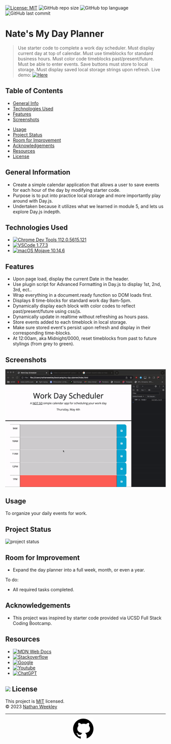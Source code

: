 [![License: MIT](https://custom-icon-badges.demolab.com/badge/license-MIT-yellowgreen.svg?logo=law)](https://opensource.org/licenses/MIT)
![GitHub repo size](https://custom-icon-badges.demolab.com/github/repo-size/Nweekley84/my-day-planner?logo=repo)
![GitHub top language](https://img.shields.io/github/languages/top/Nweekley84/my-day-planner?logo=javascript&logoColor=f5f5f5)
![GitHub last commit](https://custom-icon-badges.demolab.com/github/last-commit/Nweekley84/my-day-planner?logo=git-commit)
# Nate's My Day Planner
> Use starter code to complete a work day scheduler.
> Must display current day at top of calendar.
> Must use timeblocks for standard business hours.
> Must color code timeblocks past/present/future.
> Must be able to enter events.
> Save buttons must store to local storage.
> Must display saved local storage strings upon refresh.
> Live demo: [![Here](https://custom-icon-badges.demolab.com/badge/Here-blue?logo=link)](https://nweekley84.github.io/my-day-planner/)
<!--[_here_]().-->

## Table of Contents
* [General Info](#general-information)
* [Technologies Used](#technologies-used)
* [Features](#features)
* [Screenshots](#screenshots)
<!-- * [Setup](#setup) -->
* [Usage](#usage)
* [Project Status](#project-status)
* [Room for Improvement](#room-for-improvement)
* [Acknowledgements](#acknowledgements)
* [Resources](#resources)
* [License](#resources)


## General Information
- Create a simple calendar application that allows a user to save events for each hour of the day by modifying starter code.
- Purpose is to put into practice local storage and more importantly play around with Day.js.
- Undertaken because it utilizes what we learned in module 5, and lets us explore Day.js indepth.


## Technologies Used
- [![Chrome Dev Tools 112.0.5615.121](https://custom-icon-badges.demolab.com/badge/Chrome-112.0.5615.121-blue?logo=googlechrome)](https://developer.chrome.com/tags/new-in-devtools/) 
- [![VSCode 1.77.3](https://custom-icon-badges.demolab.com/badge/VSCode-1.77.3-blue?logo=visualstudiocode)](https://code.visualstudio.com/updates/v1_78)
- [![macOS Mojave 10.14.6](https://custom-icon-badges.demolab.com/badge/Mojave-10.14.6-blue?logo=macos)](https://support.apple.com/kb/DL2011?locale=en_US) 


## Features
- Upon page load, display the current Date in the header.
- Use plugin script for Advanced Formatting in Day.js to display 1st, 2nd, 3rd, ect..
- Wrap everything in a document.ready function so DOM loads first.
- Displays 8 time-blocks for standard work day 9am-5pm.
- Dynamically display each block with color codes to reflect past/present/future using css/js.
- Dynamically update in realtime without refreshing as hours pass.
- Store events added to each timeblock in local storage.
- Make sure stored event's persist upon refresh and display in their corresponding time-blocks.
- At 12:00am, aka Midnight/0000, reset timeblocks from past to future stylings (from grey to green).

## Screenshots
![Example screenshot 1](./assets/images/00ss.gif)

<!-- ## Setup -->

## Usage
To organize your daily events for work.

## Project Status
![project status](https://custom-icon-badges.demolab.com/badge/Completed-brightgreen?logo=check-circle-fill)

## Room for Improvement
- Expand the day planner into a full week, month, or even a year.

To do:
- All required tasks completed.

## Acknowledgements
- This project was inspired by starter code provided via UCSD Full Stack Coding Bootcamp.

## Resources
- [![MDN Web Docs](https://custom-icon-badges.demolab.com/badge/MDN&nbsp;Web&nbsp;Docs-black?logo=mdnwebdocs&logoColor=blue)](https://developer.mozilla.org/en-US/)
- [![Stackoverflow](https://custom-icon-badges.demolab.com/badge/Stack&nbsp;Overflow-black?logo=stackoverflow&logoColor=orange)](https://stackoverflow.com/)
- [![Google](https://custom-icon-badges.demolab.com/badge/Google-black?logo=google&logoColor=red)](https://www.google.com/)
- [![Youtube](https://custom-icon-badges.demolab.com/badge/Youtube-black?logo=video&logoColor=red)](https://www.youtube.com/)
- [![ChatGPT](https://custom-icon-badges.demolab.com/badge/ChatGPT-black?logo=openai&logoColor=white)](https://openai.com/blog/chatgpt)

## <img src="https://icon-library.com/images/license-icon/license-icon-17.jpg" width="28"> License
This project is [MIT](https://opensource.org/licenses/MIT) licensed. <br>© 2023 [Nathan Weekley](mailto:nweekley27@gmail.com) 

---
<div align="center">

[![github](./assets/images/githubcat.svg)](https://github.com/Nweekley84) 
</div>